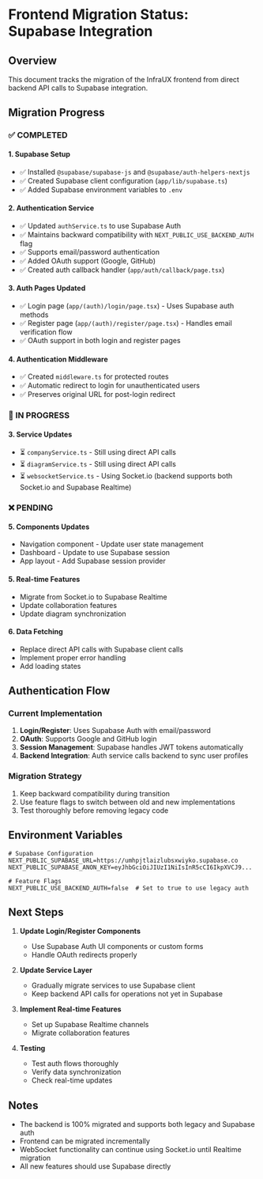 # Frontend Migration Status: Supabase Integration

## Overview
This document tracks the migration of the InfraUX frontend from direct backend API calls to Supabase integration.

## Migration Progress

### ✅ COMPLETED

#### 1. Supabase Setup
- ✅ Installed `@supabase/supabase-js` and `@supabase/auth-helpers-nextjs`
- ✅ Created Supabase client configuration (`app/lib/supabase.ts`)
- ✅ Added Supabase environment variables to `.env`

#### 2. Authentication Service
- ✅ Updated `authService.ts` to use Supabase Auth
- ✅ Maintains backward compatibility with `NEXT_PUBLIC_USE_BACKEND_AUTH` flag
- ✅ Supports email/password authentication
- ✅ Added OAuth support (Google, GitHub)
- ✅ Created auth callback handler (`app/auth/callback/page.tsx`)

#### 3. Auth Pages Updated
- ✅ Login page (`app/(auth)/login/page.tsx`) - Uses Supabase auth methods
- ✅ Register page (`app/(auth)/register/page.tsx`) - Handles email verification flow
- ✅ OAuth support in both login and register pages

#### 4. Authentication Middleware
- ✅ Created `middleware.ts` for protected routes
- ✅ Automatic redirect to login for unauthenticated users
- ✅ Preserves original URL for post-login redirect

### 🔄 IN PROGRESS

#### 3. Service Updates
- ⏳ `companyService.ts` - Still using direct API calls
- ⏳ `diagramService.ts` - Still using direct API calls
- ⏳ `websocketService.ts` - Using Socket.io (backend supports both Socket.io and Supabase Realtime)

### ❌ PENDING

#### 5. Components Updates
- Navigation component - Update user state management
- Dashboard - Update to use Supabase session
- App layout - Add Supabase session provider

#### 5. Real-time Features
- Migrate from Socket.io to Supabase Realtime
- Update collaboration features
- Update diagram synchronization

#### 6. Data Fetching
- Replace direct API calls with Supabase client calls
- Implement proper error handling
- Add loading states

## Authentication Flow

### Current Implementation
1. **Login/Register**: Uses Supabase Auth with email/password
2. **OAuth**: Supports Google and GitHub login
3. **Session Management**: Supabase handles JWT tokens automatically
4. **Backend Integration**: Auth service calls backend to sync user profiles

### Migration Strategy
1. Keep backward compatibility during transition
2. Use feature flags to switch between old and new implementations
3. Test thoroughly before removing legacy code

## Environment Variables

```env
# Supabase Configuration
NEXT_PUBLIC_SUPABASE_URL=https://umhpjtlaizlubsxwiyko.supabase.co
NEXT_PUBLIC_SUPABASE_ANON_KEY=eyJhbGciOiJIUzI1NiIsInR5cCI6IkpXVCJ9...

# Feature Flags
NEXT_PUBLIC_USE_BACKEND_AUTH=false  # Set to true to use legacy auth
```

## Next Steps

1. **Update Login/Register Components**
   - Use Supabase Auth UI components or custom forms
   - Handle OAuth redirects properly

2. **Update Service Layer**
   - Gradually migrate services to use Supabase client
   - Keep backend API calls for operations not yet in Supabase

3. **Implement Real-time Features**
   - Set up Supabase Realtime channels
   - Migrate collaboration features

4. **Testing**
   - Test auth flows thoroughly
   - Verify data synchronization
   - Check real-time updates

## Notes

- The backend is 100% migrated and supports both legacy and Supabase auth
- Frontend can be migrated incrementally
- WebSocket functionality can continue using Socket.io until Realtime migration
- All new features should use Supabase directly
